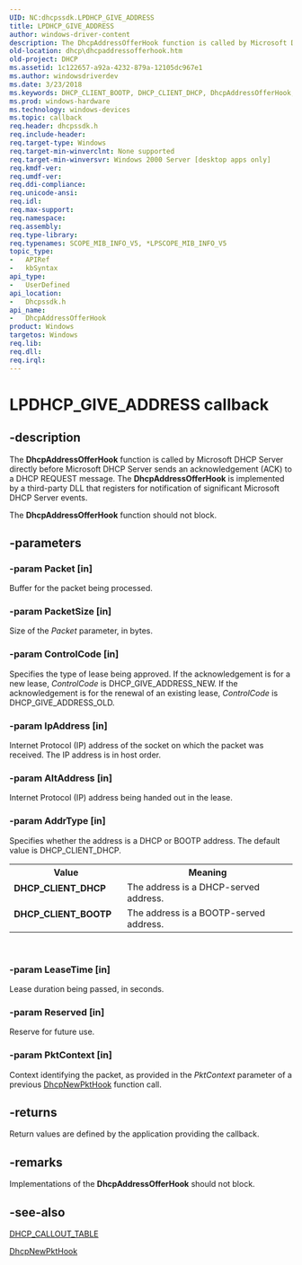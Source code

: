 ```yaml
---
UID: NC:dhcpssdk.LPDHCP_GIVE_ADDRESS
title: LPDHCP_GIVE_ADDRESS
author: windows-driver-content
description: The DhcpAddressOfferHook function is called by Microsoft DHCP Server directly before Microsoft DHCP Server sends an acknowledgement (ACK) to a DHCP REQUEST message.
old-location: dhcp\dhcpaddressofferhook.htm
old-project: DHCP
ms.assetid: 1c122657-a92a-4232-879a-12105dc967e1
ms.author: windowsdriverdev
ms.date: 3/23/2018
ms.keywords: DHCP_CLIENT_BOOTP, DHCP_CLIENT_DHCP, DhcpAddressOfferHook, DhcpAddressOfferHook callback function [DHCP], LPDHCP_GIVE_ADDRESS, _dhcp_dhcpaddressofferhook, dhcp.dhcpaddressofferhook, dhcpssdk/DhcpAddressOfferHook
ms.prod: windows-hardware
ms.technology: windows-devices
ms.topic: callback
req.header: dhcpssdk.h
req.include-header: 
req.target-type: Windows
req.target-min-winverclnt: None supported
req.target-min-winversvr: Windows 2000 Server [desktop apps only]
req.kmdf-ver: 
req.umdf-ver: 
req.ddi-compliance: 
req.unicode-ansi: 
req.idl: 
req.max-support: 
req.namespace: 
req.assembly: 
req.type-library: 
req.typenames: SCOPE_MIB_INFO_V5, *LPSCOPE_MIB_INFO_V5
topic_type:
-	APIRef
-	kbSyntax
api_type:
-	UserDefined
api_location:
-	Dhcpssdk.h
api_name:
-	DhcpAddressOfferHook
product: Windows
targetos: Windows
req.lib: 
req.dll: 
req.irql: 
---
```


# LPDHCP_GIVE_ADDRESS callback


## -description


The 
<b>DhcpAddressOfferHook</b> function is called by Microsoft DHCP Server directly before Microsoft DHCP Server sends an acknowledgement (ACK) to a DHCP REQUEST message. The 
<b>DhcpAddressOfferHook</b> is implemented by a third-party DLL that registers for notification of significant Microsoft DHCP Server events.

The 
<b>DhcpAddressOfferHook</b> function should not block.


## -parameters




### -param Packet [in]

Buffer for the packet being processed.


### -param PacketSize [in]

Size of the <i>Packet</i> parameter, in bytes.


### -param ControlCode [in]

Specifies the type of lease being approved. If the acknowledgement is for a new lease, <i>ControlCode</i> is DHCP_GIVE_ADDRESS_NEW. If the acknowledgement is for the renewal of an existing lease, <i>ControlCode</i> is DHCP_GIVE_ADDRESS_OLD.


### -param IpAddress [in]

Internet Protocol (IP) address of the socket on which the packet was received. The IP address is in host order.


### -param AltAddress [in]

Internet Protocol (IP) address being handed out in the lease.


### -param AddrType [in]

Specifies whether the address is a DHCP or BOOTP address. The default value is DHCP_CLIENT_DHCP.

<table>
<tr>
<th>Value</th>
<th>Meaning</th>
</tr>
<tr>
<td width="40%"><a id="DHCP_CLIENT_DHCP_"></a><a id="dhcp_client_dhcp_"></a><dl>
<dt><b>DHCP_CLIENT_DHCP </b></dt>
</dl>
</td>
<td width="60%">
The address is a DHCP-served address.

</td>
</tr>
<tr>
<td width="40%"><a id="DHCP_CLIENT_BOOTP_"></a><a id="dhcp_client_bootp_"></a><dl>
<dt><b>DHCP_CLIENT_BOOTP </b></dt>
</dl>
</td>
<td width="60%">
The address is a BOOTP-served address.

</td>
</tr>
</table>
 


### -param LeaseTime [in]

Lease duration being passed, in seconds.


### -param Reserved [in]

Reserve for future use.


### -param PktContext [in]

Context identifying the packet, as provided in the <i>PktContext</i> parameter of a previous 
<a href="https://msdn.microsoft.com/2bff8750-aeb2-4164-9a6e-4239a6736beb">DhcpNewPktHook</a> function call.


## -returns



Return values are defined by the application providing the callback.




## -remarks



Implementations of the 
<b>DhcpAddressOfferHook</b> should not block.




## -see-also




<a href="https://msdn.microsoft.com/fa57e5c5-2335-44ba-8642-61dcb8b33ffe">DHCP_CALLOUT_TABLE</a>



<a href="https://msdn.microsoft.com/2bff8750-aeb2-4164-9a6e-4239a6736beb">DhcpNewPktHook</a>
 

 

